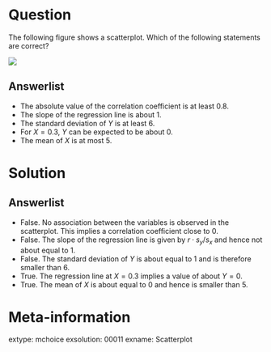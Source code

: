 

Question
========

The following figure shows a scatterplot. Which of the following statements are correct?

![](scatterplot-1.svg)

Answerlist
----------
* The absolute value of the correlation coefficient is at least $0.8$.
* The slope of the regression line is about $1$.
* The standard deviation of $Y$ is at least $6$.
* For $X = 0.3$, $Y$ can be expected to be about $0$.
* The mean of $X$ is at most $5$.


Solution
========

Answerlist
----------
* False. No association between the variables is observed in the scatterplot. This implies a correlation coefficient close to $0$.
* False. The slope of the regression line is given by $r \cdot s_y/s_x$ and hence not about equal to $1$.
* False. The standard deviation of $Y$ is about equal to $1$ and is therefore smaller than $6$.
* True. The regression line at $X=0.3$ implies a value of about $Y = 0$.
* True. The mean of $X$ is about equal to $0$ and hence is smaller than $5$.


Meta-information
================
extype: mchoice
exsolution: 00011
exname: Scatterplot

